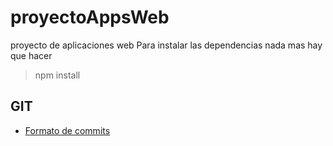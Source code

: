 # proyectoAppsWeb
proyecto de aplicaciones web
Para instalar las dependencias nada mas hay que hacer 
>npm install

## GIT
* [Formato de commits](http://udacity.github.io/git-styleguide/)
